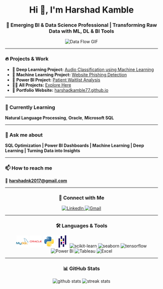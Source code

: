 <h1 align="center">Hi 👋, I'm Harshad Kamble</h1>
<h3 align="center">🚀 Emerging BI & Data Science Professional | Transforming Raw Data with ML, DL & BI Tools</h3>

<p align="center">
  <img src="https://media.giphy.com/media/v1.Y2lkPTc5MGI3NjExc2Z5NXE1ZTBtdXl1dGtubHV6dm84azU4OTQyZDhja29kZXI5OXQwYyZlcD12MV9naWZzX3NlYXJjaCZjdD1n/L8K62iTDkzGX6/giphy.gif" width="600" alt="Data Flow GIF"/>
</p>


---

### 🔥 Projects & Work
- 🔭 **Deep Learning Project:** [Audio Classification using Machine Learning]([https://github.com/HarshadKamble77/My-Projects/tree/main/Audio%20Classification](https://github.com/HarshadKamble77/My-Projects/tree/main/Audio%20Classification%20using%20Machine%20Learning))  
- 👯 **Machine Learning Project:** [Website Phishing Detection]([https://github.com/HarshadKamble77/My-Projects/blob/main/Website%20Phishing%20Detection](https://github.com/HarshadKamble77/My-Projects/tree/main/Website-Phishing-Detection))  
- 🤝 **Power BI Project:** [Patient Waitlist Analysis]([https://github.com/HarshadKamble77/My-Projects/tree/main/Dashboard/Healthcare%20analysis%20-%20Patient%20Waitlist%20Dashboard](https://github.com/HarshadKamble77/My-Projects/tree/main/Power%20BI%20Dashboard/Healthcare%20analysis%20-%20Patient%20Waitlist%20Dashboard))  
- 👨‍💻 **All Projects:** [Explore Here](https://github.com/HarshadKamble77/My-Projects)  
- 📝 **Portfolio Website:** [harshadkamble77.github.io](https://harshadkamble77.github.io/Harshad_Kamble.github.io/)

---

### 🌱 Currently Learning
**Natural Language Processing**, **Oracle**, **Microsoft SQL**

---

### 💬 Ask me about
**SQL Optimization | Power BI Dashboards | Machine Learning | Deep Learning | Turning Data into Insights**

---

### 📫 How to reach me  
📧 **harshadnk2017@gmail.com**  

---

<h3 align="center">🤝 Connect with Me</h3>
<p align="center">
<a href="https://www.linkedin.com/in/harshad-kamble-0645a5260" target="blank">
<img src="https://img.shields.io/badge/LinkedIn-0A66C2?style=for-the-badge&logo=linkedin&logoColor=white" alt="LinkedIn"/>
</a>
<a href="mailto:harshadnk2017@gmail.com" target="blank">
<img src="https://img.shields.io/badge/Email-D14836?style=for-the-badge&logo=gmail&logoColor=white" alt="Gmail"/>
</a>
</p>

---

<h3 align="center">🛠️ Languages & Tools</h3>
<p align="center">
<img src="https://raw.githubusercontent.com/devicons/devicon/master/icons/mysql/mysql-original-wordmark.svg" alt="mysql" width="40" height="40"/> 
<img src="https://raw.githubusercontent.com/devicons/devicon/master/icons/oracle/oracle-original.svg" alt="oracle" width="40" height="40"/> 
<img src="https://raw.githubusercontent.com/devicons/devicon/master/icons/python/python-original.svg" alt="python" width="40" height="40"/> 
<img src="https://raw.githubusercontent.com/devicons/devicon/2ae2a900d2f041da66e950e4d48052658d850630/icons/pandas/pandas-original.svg" alt="pandas" width="40" height="40"/> 
<img src="https://upload.wikimedia.org/wikipedia/commons/0/05/Scikit_learn_logo_small.svg" alt="scikit-learn" width="40" height="40"/> 
<img src="https://seaborn.pydata.org/_images/logo-mark-lightbg.svg" alt="seaborn" width="40" height="40"/> 
<img src="https://www.vectorlogo.zone/logos/tensorflow/tensorflow-icon.svg" alt="tensorflow" width="40" height="40"/>
<img src="https://img.icons8.com/color/48/power-bi.png" alt="Power BI" width="40" height="40"/>
<img src="https://cdn.worldvectorlogo.com/logos/tableau-software.svg" alt="Tableau" width="40" height="40"/>
<img src="https://img.icons8.com/color/48/microsoft-excel-2019--v1.png" alt="Excel" width="40" height="40"/>
</p>

---

<h3 align="center">📊 GitHub Stats</h3>
<p align="center">
<img src="https://github-readme-stats.vercel.app/api?username=HarshadKamble77&show_icons=true&theme=tokyonight" alt="github stats"/>
<img src="https://github-readme-streak-stats.herokuapp.com/?user=HarshadKamble77&theme=tokyonight" alt="streak stats"/>
</p>
